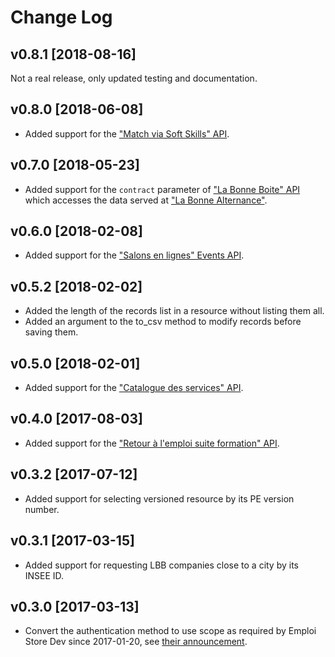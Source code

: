 # Change Log

## v0.8.1 [2018-08-16]

Not a real release, only updated testing and documentation.

## v0.8.0 [2018-06-08]

* Added support for the ["Match via Soft Skills" API](https://www.emploi-store-dev.fr/portail-developpeur-cms/home/catalogue-des-api/documentation-des-api/api-matchviasoftskills-v1.html).

## v0.7.0 [2018-05-23]

* Added support for the `contract` parameter of ["La Bonne Boite" API](https://www.emploi-store-dev.fr/portail-developpeur-cms/home/catalogue-des-api/documentation-des-api/api-la-bonne-boite-v1/rechercher-des-entreprises.html) which accesses the data served at ["La Bonne Alternance"](https://labonnealternance.pole-emploi.fr/).

## v0.6.0 [2018-02-08]

* Added support for the ["Salons en lignes" Events API](https://www.emploi-store-dev.fr/portail-developpeur-cms/home/catalogue-des-api/documentation-des-api/api-evenements-pole-emploi-v1.html).

## v0.5.2 [2018-02-02]

* Added the length of the records list in a resource without listing them all.
* Added an argument to the to_csv method to modify records before saving them.

## v0.5.0 [2018-02-01]

* Added support for the ["Catalogue des services" API](https://www.emploi-store-dev.fr/portail-developpeur-cms/home/catalogue-des-api/documentation-des-api/api-catalogueemploistore-v1.html).

## v0.4.0 [2017-08-03]

* Added support for the ["Retour à l'emploi suite formation"
  API](https://www.emploi-store-dev.fr/portail-developpeur-cms/home/catalogue-des-api/documentation-des-api/api-retouralemploiformation-v1.html).

## v0.3.2 [2017-07-12]

* Added support for selecting versioned resource by its PE version number.

## v0.3.1 [2017-03-15]

* Added support for requesting LBB companies close to a city by its INSEE ID.

## v0.3.0 [2017-03-13]

* Convert the authentication method to use scope as required by Emploi Store
  Dev since 2017-01-20, see [their
  announcement](https://www.emploi-store-dev.fr/portail-developpeur-cms/home/catalogue-des-api/documentation-des-api/utiliser-les-api/changements-20-janvier-2017.html).
